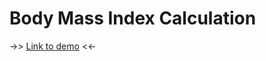 # Body Mass Index Calculation

 ->> [Link to demo](https://tomaszbrylski.github.io/BMI/ "BMI Homepage") <<-
